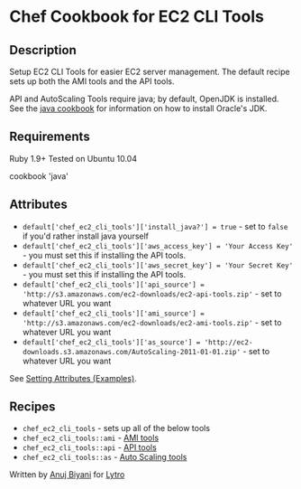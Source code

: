 # Chef Cookbook for EC2 CLI Tools

## Description
Setup EC2 CLI Tools for easier EC2 server management. The default recipe sets up both the AMI tools and the API tools.

API and AutoScaling Tools require java; by default, OpenJDK is installed. See the [java cookbook](https://github.com/opscode-cookbooks/java) for information on how to install Oracle's JDK.

## Requirements
Ruby 1.9+
Tested on Ubuntu 10.04

cookbook 'java'

## Attributes
* `default['chef_ec2_cli_tools']['install_java?'] = true` - set to `false` if you'd rather install java yourself
* `default['chef_ec2_cli_tools']['aws_access_key'] = 'Your Access Key'` - you must set this if installing the API tools.
* `default['chef_ec2_cli_tools']['aws_secret_key'] = 'Your Secret Key'` - you must set this if installing the API tools.
* `default['chef_ec2_cli_tools']['api_source'] = 'http://s3.amazonaws.com/ec2-downloads/ec2-api-tools.zip'` - set to whatever URL you want
* `default['chef_ec2_cli_tools']['ami_source'] = 'http://s3.amazonaws.com/ec2-downloads/ec2-ami-tools.zip'` - set to whatever URL you want
* `default['chef_ec2_cli_tools']['as_source'] = 'http://ec2-downloads.s3.amazonaws.com/AutoScaling-2011-01-01.zip'` - set to whatever URL you want

See [Setting Attributes (Examples)](http://wiki.opscode.com/pages/viewpage.action?pageId=8257848).

## Recipes
* `chef_ec2_cli_tools` - sets up all of the below tools
* `chef_ec2_cli_tools::ami` - [AMI tools](http://aws.amazon.com/developertools/368)
* `chef_ec2_cli_tools::api` - [API tools](http://aws.amazon.com/developertools/351)
* `chef_ec2_cli_tools::as` - [Auto Scaling tools](http://aws.amazon.com/developertools/2535)


Written by [Anuj Biyani](https://github.com/anujbiyani) for [Lytro](https://github.com/lytro)
